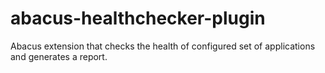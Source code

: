 abacus-healthchecker-plugin
===
Abacus extension that checks the health of configured set of applications and generates a report.
